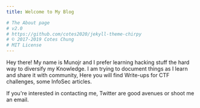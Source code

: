```yaml
---
title: Welcome to My Blog

# The About page
# v2.0
# https://github.com/cotes2020/jekyll-theme-chirpy
# © 2017-2019 Cotes Chung
# MIT License
---
```


Hey there! My name is Munojr and I prefer learning hacking stuff the hard way to diversify my Knowledge.
I am trying to document things as I learn and share it with community, Here you will find Write-ups for CTF challenges, some InfoSec articles.

If you're interested in contacting me, Twitter are good avenues or shoot me an email.
